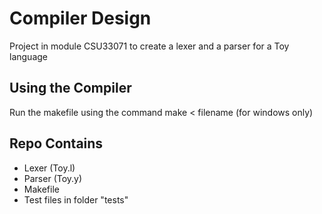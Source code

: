 # Compiler Design
Project in module CSU33071 to create a lexer and a parser for a Toy language

## Using the Compiler

Run the makefile using the command make < filename (for windows only)

## Repo Contains
- Lexer (Toy.l)
- Parser (Toy.y)
- Makefile
- Test files in folder "tests"
